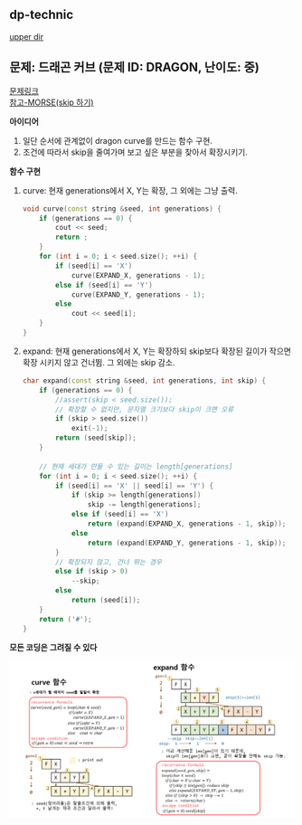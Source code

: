 ## dp-technic
[upper dir](../)

## 문제: 드래곤 커브 (문제 ID: DRAGON, 난이도: 중)
[문제링크](https://algospot.com/judge/problem/read/DRAGON)  
[참고-MORSE(skip 하기)](../../dp_tecchnic/MORSE)  

**아이디어**  
1. 일단 순서에 관계없이 dragon curve를 만드는 함수 구현.
2. 조건에 따라서 skip을 줄여가며 보고 싶은 부분을 찾아서 확장시키기.

**함수 구현**

1. curve: 현재 generations에서 X, Y는 확장, 그 외에는 그냥 출력. 
	```cpp
	void curve(const string &seed, int generations) {
		if (generations == 0) {
			cout << seed;
			return ;
		}
		for (int i = 0; i < seed.size(); ++i) {
			if (seed[i] == 'X')
				curve(EXPAND_X, generations - 1);
			else if (seed[i] == 'Y')
				curve(EXPAND_Y, generations - 1);
			else
				cout << seed[i];
		}	
	}
	```

2. expand: 현재 generations에서 X, Y는 확장하되 skip보다 확장된 길이가 작으면 확장 시키지 않고 건너뜀. 그 외에는 skip 감소.
	```cpp
	char expand(const string &seed, int generations, int skip) {
		if (generations == 0) {
			//assert(skip < seed.size());
			// 확장할 수 없지만, 문자열 크기보다 skip이 크면 오류
			if (skip > seed.size())
				exit(-1);
			return (seed[skip]);
		}

		// 현재 세대가 만들 수 있는 길이는 length[generations]
		for (int i = 0; i < seed.size(); ++i) {
			if (seed[i] == 'X' || seed[i] == 'Y') {
				if (skip >= length[generations])
					skip -= length[generations];
				else if (seed[i] == 'X')
					return (expand(EXPAND_X, generations - 1, skip));
				else
					return (expand(EXPAND_Y, generations - 1, skip));
			}
			// 확장되지 않고, 건너 뛰는 경우
			else if (skip > 0)
				--skip;
			else
				return (seed[i]);
		}
		return ('#');
	}
	```
	
**모든 코딩은 그려질 수 있다**  
<p align="center">
    <img src="./Algorithm.png" alt="Algorithm">
</p>
